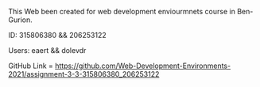 This Web been created for web development enviourmnets course in Ben-Gurion.

ID: 315806380 && 206253122

Users: eaert && dolevdr

GitHub Link = https://github.com/Web-Development-Environments-2021/assignment-3-3-315806380_206253122
